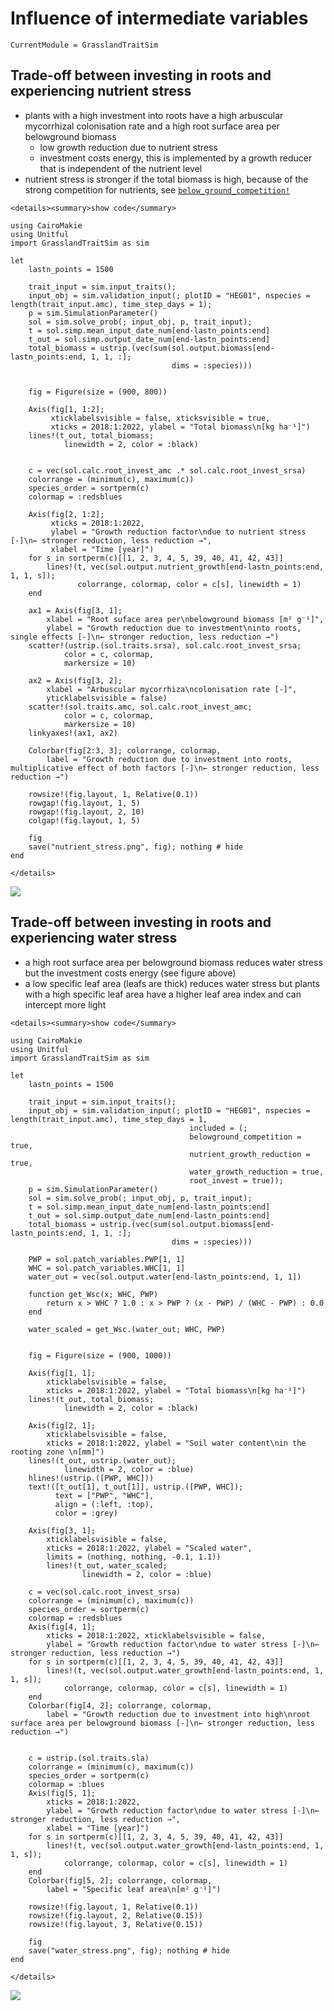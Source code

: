 # Influence of intermediate variables

```@meta
CurrentModule = GrasslandTraitSim
```

## Trade-off between investing in roots and experiencing nutrient stress

- plants with a high investment into roots have a high arbuscular mycorrhizal colonisation rate and a high root surface area per belowground biomass
    - low growth reduction due to nutrient stress    
    - investment costs energy, this is implemented by a growth reducer that is independent of the nutrient level    
- nutrient stress is stronger if the total biomass is high, because of the strong competition for nutrients, see [`below_ground_competition!`](@ref)


```@raw html
<details><summary>show code</summary>
```

```@example
using CairoMakie
using Unitful
import GrasslandTraitSim as sim

let
    lastn_points = 1500

    trait_input = sim.input_traits();
    input_obj = sim.validation_input(; plotID = "HEG01", nspecies = length(trait_input.amc), time_step_days = 1);
    p = sim.SimulationParameter()
    sol = sim.solve_prob(; input_obj, p, trait_input);
    t = sol.simp.mean_input_date_num[end-lastn_points:end]
    t_out = sol.simp.output_date_num[end-lastn_points:end]
    total_biomass = ustrip.(vec(sum(sol.output.biomass[end-lastn_points:end, 1, 1, :]; 
                                    dims = :species)))


    fig = Figure(size = (900, 800))

    Axis(fig[1, 1:2];
         xticklabelsvisible = false, xticksvisible = true,
         xticks = 2018:1:2022, ylabel = "Total biomass\n[kg ha⁻¹]")
    lines!(t_out, total_biomass;
            linewidth = 2, color = :black)


    c = vec(sol.calc.root_invest_amc .* sol.calc.root_invest_srsa)
    colorrange = (minimum(c), maximum(c))
    species_order = sortperm(c)
    colormap = :redsblues

    Axis(fig[2, 1:2];
         xticks = 2018:1:2022,
         ylabel = "Growth reduction factor\ndue to nutrient stress [-]\n← stronger reduction, less reduction →",
         xlabel = "Time [year]")
    for s in sortperm(c)[[1, 2, 3, 4, 5, 39, 40, 41, 42, 43]]
        lines!(t, vec(sol.output.nutrient_growth[end-lastn_points:end, 1, 1, s]);
               colorrange, colormap, color = c[s], linewidth = 1)
    end

    ax1 = Axis(fig[3, 1];
        xlabel = "Root suface area per\nbelowground biomass [m² g⁻¹]",
        ylabel = "Growth reduction due to investment\ninto roots, single effects [-]\n← stronger reduction, less reduction →")
    scatter!(ustrip.(sol.traits.srsa), sol.calc.root_invest_srsa;
            color = c, colormap,
            markersize = 10)

    ax2 = Axis(fig[3, 2];
        xlabel = "Arbuscular mycorrhiza\ncolonisation rate [-]",
        yticklabelsvisible = false)
    scatter!(sol.traits.amc, sol.calc.root_invest_amc;
            color = c, colormap,
            markersize = 10)
    linkyaxes!(ax1, ax2)

    Colorbar(fig[2:3, 3]; colorrange, colormap,
        label = "Growth reduction due to investment into roots, multiplicative effect of both factors [-]\n← stronger reduction, less reduction →")

    rowsize!(fig.layout, 1, Relative(0.1))
    rowgap!(fig.layout, 1, 5)
    rowgap!(fig.layout, 2, 10)
    colgap!(fig.layout, 1, 5)

    fig
    save("nutrient_stress.png", fig); nothing # hide
end
```

```@raw html
</details>
```

![](nutrient_stress.png)


## Trade-off between investing in roots and experiencing water stress

- a high root surface area per belowground biomass reduces water stress but the investment costs energy (see figure above)
- a low specific leaf area (leafs are thick) reduces water stress but plants with a high specific leaf area have a higher leaf area index and can intercept more light

```@raw html
<details><summary>show code</summary>
```

```@example
using CairoMakie
using Unitful
import GrasslandTraitSim as sim

let
    lastn_points = 1500

    trait_input = sim.input_traits();
    input_obj = sim.validation_input(; plotID = "HEG01", nspecies = length(trait_input.amc), time_step_days = 1,
                                        included = (;
                                        belowground_competition = true,
                                        nutrient_growth_reduction = true,
                                        water_growth_reduction = true,
                                        root_invest = true));
    p = sim.SimulationParameter()
    sol = sim.solve_prob(; input_obj, p, trait_input);
    t = sol.simp.mean_input_date_num[end-lastn_points:end]
    t_out = sol.simp.output_date_num[end-lastn_points:end]
    total_biomass = ustrip.(vec(sum(sol.output.biomass[end-lastn_points:end, 1, 1, :];
                                    dims = :species)))

    PWP = sol.patch_variables.PWP[1, 1]
    WHC = sol.patch_variables.WHC[1, 1]
    water_out = vec(sol.output.water[end-lastn_points:end, 1, 1])

    function get_Wsc(x; WHC, PWP)
        return x > WHC ? 1.0 : x > PWP ? (x - PWP) / (WHC - PWP) : 0.0
    end

    water_scaled = get_Wsc.(water_out; WHC, PWP)


    fig = Figure(size = (900, 1000))

    Axis(fig[1, 1];
        xticklabelsvisible = false, 
        xticks = 2018:1:2022, ylabel = "Total biomass\n[kg ha⁻¹]")
    lines!(t_out, total_biomass;
            linewidth = 2, color = :black)

    Axis(fig[2, 1];
        xticklabelsvisible = false, 
        xticks = 2018:1:2022, ylabel = "Soil water content\nin the rooting zone \n[mm]")
    lines!(t_out, ustrip.(water_out);
            linewidth = 2, color = :blue)
    hlines!(ustrip.([PWP, WHC]))
    text!([t_out[1], t_out[1]], ustrip.([PWP, WHC]);
          text = ["PWP", "WHC"],
          align = (:left, :top),
          color = :grey)

    Axis(fig[3, 1];
        xticklabelsvisible = false, 
        xticks = 2018:1:2022, ylabel = "Scaled water",
        limits = (nothing, nothing, -0.1, 1.1))
        lines!(t_out, water_scaled;
                linewidth = 2, color = :blue)

    c = vec(sol.calc.root_invest_srsa)
    colorrange = (minimum(c), maximum(c))
    species_order = sortperm(c)
    colormap = :redsblues
    Axis(fig[4, 1];
        xticks = 2018:1:2022, xticklabelsvisible = false, 
        ylabel = "Growth reduction factor\ndue to water stress [-]\n← stronger reduction, less reduction →")
    for s in sortperm(c)[[1, 2, 3, 4, 5, 39, 40, 41, 42, 43]]
        lines!(t, vec(sol.output.water_growth[end-lastn_points:end, 1, 1, s]);
            colorrange, colormap, color = c[s], linewidth = 1)
    end
    Colorbar(fig[4, 2]; colorrange, colormap,
        label = "Growth reduction due to investment into high\nroot surface area per belowground biomass [-]\n← stronger reduction, less reduction →")


    c = ustrip.(sol.traits.sla)
    colorrange = (minimum(c), maximum(c))
    species_order = sortperm(c)
    colormap = :blues
    Axis(fig[5, 1];
        xticks = 2018:1:2022,
        ylabel = "Growth reduction factor\ndue to water stress [-]\n← stronger reduction, less reduction →",
        xlabel = "Time [year]")
    for s in sortperm(c)[[1, 2, 3, 4, 5, 39, 40, 41, 42, 43]]
        lines!(t, vec(sol.output.water_growth[end-lastn_points:end, 1, 1, s]);
            colorrange, colormap, color = c[s], linewidth = 1)
    end
    Colorbar(fig[5, 2]; colorrange, colormap,
        label = "Specific leaf area\n[m² g⁻¹]")

    rowsize!(fig.layout, 1, Relative(0.1))
    rowsize!(fig.layout, 2, Relative(0.15))
    rowsize!(fig.layout, 3, Relative(0.15))

    fig
    save("water_stress.png", fig); nothing # hide
end
```

```@raw html
</details>
```

![](water_stress.png)